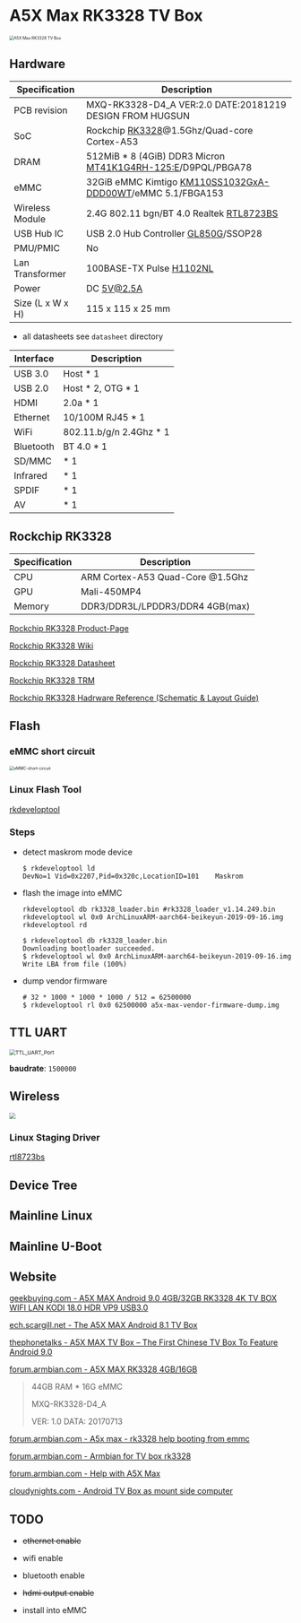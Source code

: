 # A5X Max RK3328 TV Box

<img src="https://img.gkbcdn.com/s3/d/201908/274e4fda-d917-4c50-bd65-50c3dba2df59.jpg" alt="A5X Max RK3328 TV Box" style="zoom:50%;" />

## Hardware

| Specification    | Description                                                  |
| ---------------- | ------------------------------------------------------------ |
| PCB revision     | MXQ-RK3328-D4_A VER:2.0 DATE:20181219 DESIGN FROM HUGSUN     |
| SoC              | Rockchip [RK3328](https://www.rock-chips.com/a/en/products/RK33_Series/2017/0118/829.html)@1.5Ghz/Quad-core Cortex-A53 |
| DRAM             | 512MiB * 8 (4GiB) DDR3 Micron [MT41K1G4RH-125:E](http://www.microndram.com/MT41K1G4RH-125_E.html)/D9PQL/PBGA78 |
| eMMC             | 32GiB eMMC Kimtigo [KM110SS1032GxA-DDD00WT](http://www.kimtigo.net/product.php?seq=54&locale=cn)/eMMC 5.1/FBGA153 |
| Wireless Module  | 2.4G 802.11 bgn/BT 4.0 Realtek [RTL8723BS](https://www.realtek.com/en/products/communications-network-ics/item/rtl8723bs) |
| USB Hub IC       | USB 2.0 Hub Controller [GL850G](http://www.genesyslogic.com/en/product_view.php?show=21)/SSOP28 |
| PMU/PMIC         | No                                                           |
| Lan Transformer  | 100BASE-TX Pulse [H1102NL](https://productfinder.pulseeng.com/product/H1102NL) |
| Power            | DC 5V@2.5A                                                   |
| Size (L x W x H) | 115 x 115 x 25 mm                                            |

- all datasheets see `datasheet` directory

| Interface | Description             |
| --------- | ----------------------- |
| USB 3.0   | Host * 1                |
| USB 2.0   | Host * 2, OTG * 1       |
| HDMI      | 2.0a * 1                |
| Ethernet  | 10/100M RJ45 * 1        |
| WiFi      | 802.11.b/g/n 2.4Ghz * 1 |
| Bluetooth | BT 4.0 * 1              |
| SD/MMC    | * 1                     |
| Infrared  | * 1                     |
| SPDIF     | * 1                     |
| AV        | * 1                     |



## Rockchip RK3328

| Specification | Description                      |
| ------------- | -------------------------------- |
| CPU           | ARM Cortex-A53 Quad-Core @1.5Ghz |
| GPU           | Mali-450MP4                      |
| Memory        | DDR3/DDR3L/LPDDR3/DDR4 4GB(max)  |

[Rockchip RK3328 Product-Page](https://www.rock-chips.com/a/en/products/RK33_Series/2017/0118/829.html)

[Rockchip RK3328 Wiki](http://opensource.rock-chips.com/wiki_RK3328)

[Rockchip RK3328 Datasheet](http://opensource.rock-chips.com/images/9/95/Rockchip_RK3328_Datasheet_V1.3-20200310.pdf)

[Rockchip RK3328 TRM](http://opensource.rock-chips.com/images/8/8f/Rockchip_RK3288_TRM_V1.2_Part1-20170321.pdf)

[Rockchip RK3328 Hadrware Reference (Schematic & Layout Guide)](http://opensource.rock-chips.com/images/9/97/Rockchip_RK3328TRM_V1.1-Part1-20170321.pdf)



## Flash

### eMMC short circuit

<img src="image/a5x-max-emmc-short-circuit.png" alt="eMMC-short-circuit" style="zoom:50%;" />

### Linux Flash Tool

[rkdeveloptool](https://aur.archlinux.org/packages/rkdeveloptool-git/)

### Steps

- detect maskrom mode device

  ```
  $ rkdeveloptool ld                   
  DevNo=1 Vid=0x2207,Pid=0x320c,LocationID=101    Maskrom
  ```

- flash the image into eMMC

  ```
  rkdeveloptool db rk3328_loader.bin #rk3328_loader_v1.14.249.bin
  rkdeveloptool wl 0x0 ArchLinuxARM-aarch64-beikeyun-2019-09-16.img
  rkdeveloptool rd
  
  $ rkdeveloptool db rk3328_loader.bin
  Downloading bootloader succeeded.
  $ rkdeveloptool wl 0x0 ArchLinuxARM-aarch64-beikeyun-2019-09-16.img
  Write LBA from file (100%)
  ```

- dump vendor firmware

  ```
  # 32 * 1000 * 1000 * 1000 / 512 = 62500000
  $ rkdeveloptool rl 0x0 62500000 a5x-max-vendor-firmware-dump.img
  ```

  

## TTL UART

<img src="image/a5x-max-ttl-uart.png" alt="TTL_UART_Port" style="zoom: 67%;" />

**baudrate**: `1500000`



## Wireless

<img src="image/a5x-max-wireless-module.jpg" style="zoom: 67%;" />

### Linux Staging Driver

[rtl8723bs](https://github.com/torvalds/linux/tree/master/drivers/staging/rtl8723bs)

## Device Tree



## Mainline Linux



## Mainline U-Boot



## Website

[geekbuying.com - A5X MAX Android 9.0 4GB/32GB RK3328 4K TV BOX WIFI LAN KODI 18.0 HDR VP9 USB3.0](https://www.geekbuying.com/item/A5X-MAX-RK3328-4GB-32GB-TV-Box-388745.html)

[ech.scargill.net - The A5X MAX Android 8.1 TV Box](https://tech.scargill.net/the-a5x-tv-android-box/)

[thephonetalks - A5X MAX TV Box – The First Chinese TV Box To Feature Android 9.0](https://www.thephonetalks.com/a5x-max-tv-box-features-price/)

[forum.armbian.com - A5X MAX RK3328 4GB/16GB](https://forum.armbian.com/topic/4895-a5x-max-rk3328-4gb16gb/)

> 44GB RAM * 16G eMMC
>
> MXQ-RK3328-D4_A
>
> VER: 1.0 DATA: 20170713

[forum.armbian.com - A5x max - rk3328 help booting from emmc](https://forum.armbian.com/topic/11294-a5x-max-rk3328-help-booting-from-emmc/)

[forum.armbian.com - Armbian for TV box rk3328](https://forum.armbian.com/topic/8082-armbian-for-tv-box-rk3328/)

[forum.armbian.com - Help with A5X Max](https://forum.armbian.com/topic/9192-help-with-a5x-max/)

[cloudynights.com - Android TV Box as mount side computer](https://www.cloudynights.com/topic/645034-android-tv-box-as-mount-side-computer/)



## TODO

- ~~ethernet enable~~
- wifi enable
- bluetooth enable
- ~~hdmi output enable~~

- install into eMMC
